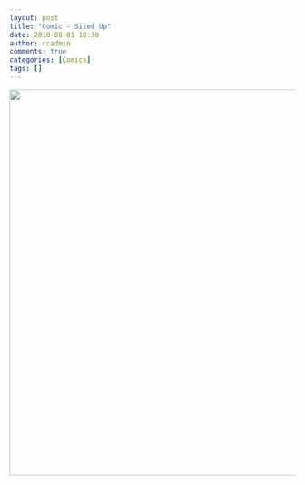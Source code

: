 ```yaml
---
layout: post
title: "Comic - Sized Up"
date: 2010-08-01 18:30
author: rcadmin
comments: true
categories: [Comics]
tags: []
---
```

<a href="http://bitsmack.com/wp/2010/08/01/comic-sized-up/"><img src="http://bitsmack.com/wp/wp-content/uploads/2010/08/20100801.jpg" alt="" title="I think I'm going to go to another store now." width="680" height="680" class="alignnone size-full wp-image-2047" /></a>
